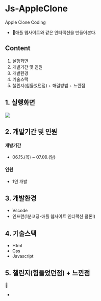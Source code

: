 # Js-AppleClone
Apple Clone Coding
* 애플 웹사이트와 같은 인터랙션을 만들어본다.

## Content
1. 실행화면
2. 개발기간 및 인원
3. 개발환경
4. 기술스택
5. 챌린지(힘들었던점) + 해결방법 + 느낀점

<h2>
    1. 실행화면
</h2>

#### <img src="https://github.com/limsbong/Js-AppleClone/assets/126482821/b949ebda-421b-405e-8836-a0d0275d4960">

<h2>
    2. 개발기간 및 인원
</h2>


#### 개발기간
* 06.15.(목) ~ 07.09.(일)

#### 인원
* 1인 개발

<h2>
    3. 개발환경
</h2>

* Vscode
* 인프런(1분코딩-애플 웹사이트 인터랙션 클론!)

<h2>
    4. 기술스택
</h2>

* Html
* Css
* Javascript

<h2>
    5. 챌린지(힘들었던점) + 느낀점
</h2>

*  
